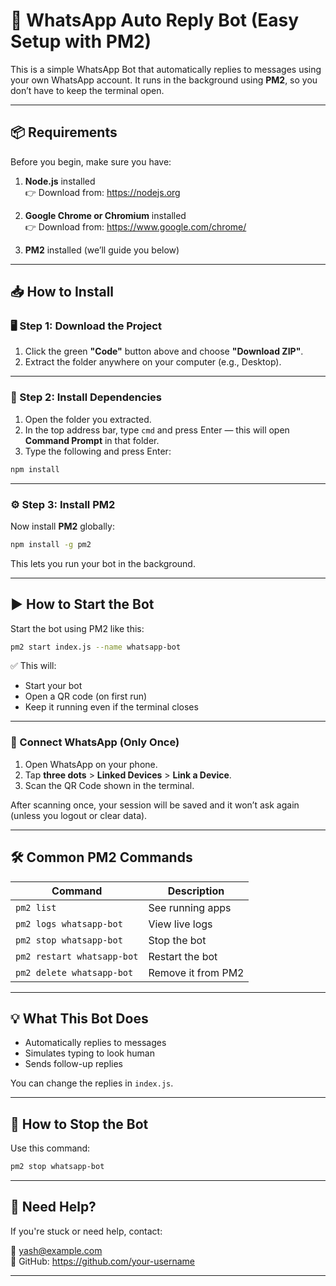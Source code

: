 # 🤖 WhatsApp Auto Reply Bot (Easy Setup with PM2)

This is a simple WhatsApp Bot that automatically replies to messages using your own WhatsApp account. It runs in the background using **PM2**, so you don’t have to keep the terminal open.

---

## 📦 Requirements

Before you begin, make sure you have:

1. **Node.js** installed  
   👉 Download from: https://nodejs.org

2. **Google Chrome or Chromium** installed  
   👉 Download from: https://www.google.com/chrome/

3. **PM2** installed (we’ll guide you below)

---

## 📥 How to Install

### 🖥 Step 1: Download the Project

1. Click the green **"Code"** button above and choose **"Download ZIP"**.  
2. Extract the folder anywhere on your computer (e.g., Desktop).

---

### 🔧 Step 2: Install Dependencies

1. Open the folder you extracted.
2. In the top address bar, type `cmd` and press Enter — this will open **Command Prompt** in that folder.
3. Type the following and press Enter:

```bash
npm install
```

---

### ⚙️ Step 3: Install PM2

Now install **PM2** globally:

```bash
npm install -g pm2
```

This lets you run your bot in the background.

---

## ▶️ How to Start the Bot

Start the bot using PM2 like this:

```bash
pm2 start index.js --name whatsapp-bot
```

✅ This will:
- Start your bot
- Open a QR code (on first run)
- Keep it running even if the terminal closes

---

### 📲 Connect WhatsApp (Only Once)

1. Open WhatsApp on your phone.
2. Tap **three dots** > **Linked Devices** > **Link a Device**.
3. Scan the QR Code shown in the terminal.

After scanning once, your session will be saved and it won’t ask again (unless you logout or clear data).

---

## 🛠 Common PM2 Commands

| Command | Description |
|--------|-------------|
| `pm2 list` | See running apps |
| `pm2 logs whatsapp-bot` | View live logs |
| `pm2 stop whatsapp-bot` | Stop the bot |
| `pm2 restart whatsapp-bot` | Restart the bot |
| `pm2 delete whatsapp-bot` | Remove it from PM2 |

---

## 💡 What This Bot Does

- Automatically replies to messages
- Simulates typing to look human
- Sends follow-up replies

You can change the replies in `index.js`.

---

## 🛑 How to Stop the Bot

Use this command:

```bash
pm2 stop whatsapp-bot
```

---

## 🙋 Need Help?

If you're stuck or need help, contact:

📧 yash@example.com  
🔗 GitHub: https://github.com/your-username

---